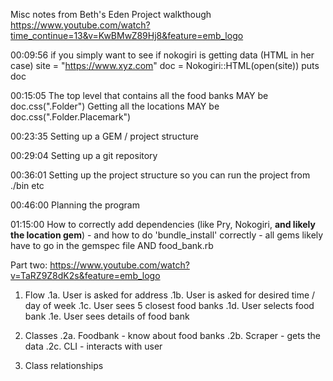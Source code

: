 Misc notes from Beth's Eden Project walkthough
https://www.youtube.com/watch?time_continue=13&v=KwBMwZ89Hj8&feature=emb_logo

00:09:56 if you simply want to see if nokogiri is getting data (HTML in her case)
site = "https://www.xyz.com"
doc = Nokogiri::HTML(open(site))
puts doc

00:15:05
The top level that contains all the food banks MAY be doc.css(".Folder")
Getting all the locations MAY be doc.css(".Folder.Placemark")

00:23:35
Setting up a GEM / project structure

00:29:04
Setting up a git repository

00:36:01
Setting up the project structure so you can run the project from ./bin etc 

00:46:00
Planning the program

01:15:00
How to correctly add dependencies (like Pry, Nokogiri, **and likely the location gem**) - and how to do 'bundle_install' correctly - all gems likely have to go in the gemspec file AND food_bank.rb

Part two:
https://www.youtube.com/watch?v=TaRZ9Z8dK2s&feature=emb_logo

1. Flow
.1a. User is asked for address
.1b. User is asked for desired time / day of week
.1c. User sees 5 closest food banks
.1d. User selects food bank
.1e. User sees details of food bank

2. Classes
.2a. Foodbank - know about food banks
.2b. Scraper - gets the data
.2c. CLI - interacts with user

3. Class relationships